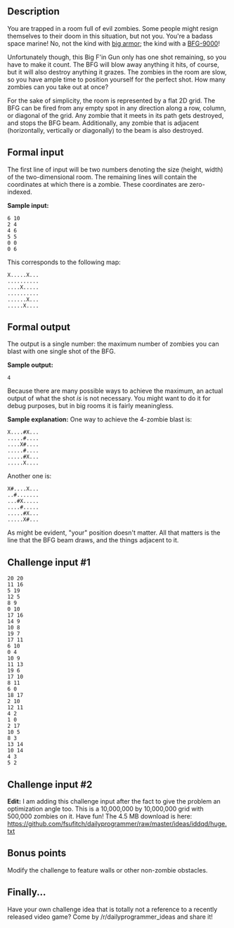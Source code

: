 Description
-----------

You are trapped in a room full of evil zombies. Some people might resign
themselves to their doom in this situation, but not you. You're a badass space
marine! No, not the kind with [big armor](http://vignette1.wikia.nocookie.net/warhammer40k/images/1/13/Ultramarines_Artificer_Armour2.jpg);
the kind with a [BFG-9000](http://vignette2.wikia.nocookie.net/doom/images/d/d6/BFG9000-HellRevealed-map04.png)!

Unfortunately though, this Big F'in Gun only has one shot remaining, so you have
to make it count. The BFG will blow away anything it hits, of course, but it
will also destroy anything it grazes. The zombies in the room are slow, so you
have ample time to position yourself for the perfect shot. How many zombies can
you take out at once?

For the sake of simplicity, the room is represented by a flat 2D grid. The BFG
can be fired from any empty spot in any direction along a row, column, or
diagonal of the grid. Any zombie that it meets in its path gets destroyed, and stops
the BFG beam. Additionally, any zombie that is adjacent (horizontally, vertically
or diagonally) to the beam is also destroyed.

Formal input
------------

The first line of input will be two numbers denoting the size (height, width) of the
two-dimensional room. The remaining lines will contain the coordinates at which
there is a zombie. These coordinates are zero-indexed.

**Sample input:**

    6 10
    2 4
    4 6
    5 5
    0 0
    0 6

This corresponds to the following map:

    X.....X...
    ..........
    ....X.....
    ..........
    ......X...
    .....X....

Formal output
-------------

The output is a single number: the maximum number of zombies you can blast with
one single shot of the BFG.

**Sample output:**

    4

Because there are many possible ways to achieve the maximum, an actual output of
what the shot *is* is not necessary. You might want to do it for debug purposes,
but in big rooms it is fairly meaningless.

**Sample explanation:** One way to achieve the 4-zombie blast is:

    X....#X...
    .....#....
    ....X#....
    .....#....
    .....#X...
    .....X....

Another one is:

    X#....X...
    ..#.......
    ...#X.....
    ....#.....
    .....#X...
    .....X#...

As might be evident, "your" position doesn't matter. All that matters is the
line that the BFG beam draws, and the things adjacent to it.

Challenge input #1
---------------

    20 20
    11 16
    5 19
    12 5
    8 9
    0 10
    17 16
    14 9
    10 8
    19 7
    17 11
    6 10
    0 4
    10 9
    11 13
    19 6
    17 10
    8 11
    6 0
    18 17
    2 10
    12 11
    4 2
    1 0
    2 17
    10 5
    8 3
    13 14
    10 14
    4 3
    5 2

Challenge input #2
---------------------

**Edit:** I am adding this challenge input after the fact to give the problem an optimization angle too. This is a 10,000,000 by 10,000,000 grid with 500,000 zombies on it. Have fun! The 4.5 MB download is here: https://github.com/fsufitch/dailyprogrammer/raw/master/ideas/iddqd/huge.txt

Bonus points
------------

Modify the challenge to feature walls or other non-zombie obstacles.

Finally...
----------

Have your own challenge idea that is totally not a reference to a recently
released video game? Come by /r/dailyprogrammer_ideas and share it!
